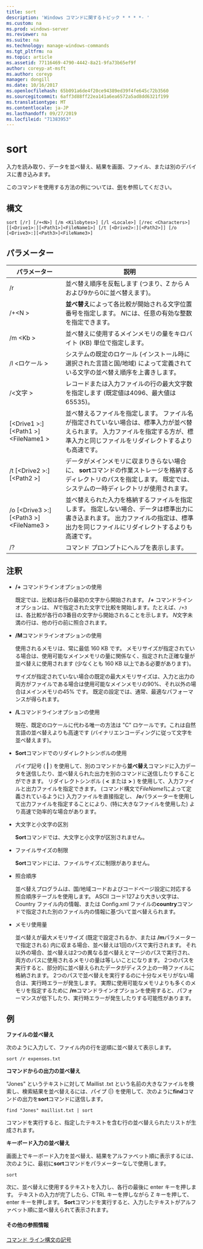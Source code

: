 ```yaml
---
title: sort
description: 'Windows コマンドに関するトピック * * * *- '
ms.custom: na
ms.prod: windows-server
ms.reviewer: na
ms.suite: na
ms.technology: manage-windows-commands
ms.tgt_pltfrm: na
ms.topic: article
ms.assetid: 77116469-4790-4442-8a21-9fa73b65ef9f
author: coreyp-at-msft
ms.author: coreyp
manager: dongill
ms.date: 10/16/2017
ms.openlocfilehash: 65b091a6de4f20ce94389ed39f4fe645c72b3560
ms.sourcegitcommit: 6aff3d88ff22ea141a6ea6572a5ad8dd6321f199
ms.translationtype: MT
ms.contentlocale: ja-JP
ms.lasthandoff: 09/27/2019
ms.locfileid: "71383953"
---
```

# <a name="sort"></a>sort



入力を読み取り、データを並べ替え、結果を画面、ファイル、または別のデバイスに書き込みます。

このコマンドを使用する方法の例については、[例](#BKMK_examples)を参照してください。

## <a name="syntax"></a>構文

```
sort [/r] [/+<N>] [/m <Kilobytes>] [/l <Locale>] [/rec <Characters>] [[<Drive1>:][<Path1>]<FileName1>] [/t [<Drive2>:][<Path2>]] [/o [<Drive3>:][<Path3>]<FileName3>]
```

## <a name="parameters"></a>パラメーター

|パラメーター|説明|
|---------|-----------|
|/r|並べ替え順序を反転します (つまり、Z から A および9から0に並べ替えます)。|
|/+\<N >|**並べ替え**によって各比較が開始される文字位置番号を指定します。 *N*には、任意の有効な整数を指定できます。|
|/m \<Kb >|並べ替えに使用するメインメモリの量をキロバイト (KB) 単位で指定します。|
|/l \<ロケール >|システムの既定のロケール (インストール時に選択された言語と国/地域) によって定義されている文字の並べ替え順序を上書きします。|
|/\<文字 >|レコードまたは入力ファイルの行の最大文字数を指定します (既定値は4096、最大値は 65535)。|
|[\<Drive1 >:][\<Path1 >]\<FileName1 >|並べ替えるファイルを指定します。 ファイル名が指定されていない場合は、標準入力が並べ替えられます。 入力ファイルを指定する方が、標準入力と同じファイルをリダイレクトするよりも高速です。|
|/t [\<Drive2 >:] [\<Path2 >]|データがメインメモリに収まりきらない場合に、 **sort**コマンドの作業ストレージを格納するディレクトリのパスを指定します。 既定では、システムの一時ディレクトリが使用されます。|
|/o [\<Drive3 >:] [\<Path3 >]\<FileName3 >|並べ替えられた入力を格納するファイルを指定します。 指定しない場合、データは標準出力に書き込まれます。 出力ファイルの指定は、標準出力を同じファイルにリダイレクトするよりも高速です。|
|/?|コマンド プロンプトにヘルプを表示します。|

## <a name="remarks"></a>注釈

-   **/+** コマンドラインオプションの使用

    既定では、比較は各行の最初の文字から開始されます。 **/+** コマンドラインオプションは、 *N*で指定された文字で比較を開始します。たとえば、`/+3` は、各比較が各行の3番目の文字から開始されることを示します。 *N*文字未満の行は、他の行の前に照合されます。
-   **/M**コマンドラインオプションの使用

    使用されるメモリは、常に最低 160 KB です。 メモリサイズが指定されている場合は、使用可能なメインメモリの量に関係なく、指定された正確な量が並べ替えに使用されます (少なくとも 160 KB 以上である必要があります)。

    サイズが指定されていない場合の既定の最大メモリサイズは、入力と出力の両方がファイルである場合は使用可能なメインメモリの90%、それ以外の場合はメインメモリの45% です。 既定の設定では、通常、最適なパフォーマンスが得られます。
-   **/L**コマンドラインオプションの使用

    現在、既定のロケールに代わる唯一の方法は "C" ロケールです。これは自然言語の並べ替えよりも高速です (バイナリエンコーディングに従って文字を並べ替えます)。
-   **Sort**コマンドでのリダイレクトシンボルの使用

    パイプ記号 ( **|** ) を使用して、別のコマンドから**並べ替え**コマンドに入力データを送信したり、並べ替えられた出力を別のコマンドに送信したりすることができます。 リダイレクトシンボル ( **<** または **>** ) を使用して、入力ファイルと出力ファイルを指定できます。 (コマンド構文で*FileName1*によって定義されているように) 入力ファイルを直接指定し、 **/o**パラメーターを使用して出力ファイルを指定することにより、(特に大きなファイルを使用した) より高速で効率的な場合があります。
-   大文字と小文字の区別

    **Sort**コマンドでは、大文字と小文字が区別されません。
-   ファイルサイズの制限

    **Sort**コマンドには、ファイルサイズに制限がありません。
-   照合順序

    並べ替えプログラムは、国/地域コードおよびコードページ設定に対応する照合順序テーブルを使用します。 ASCII コード127より大きい文字は、Country ファイル内の情報、または Config.xml ファイルの**country**コマンドで指定された別のファイル内の情報に基づいて並べ替えられます。
-   メモリ使用量

    並べ替えが最大メモリサイズ (既定で設定されるか、または **/m**パラメーターで指定される) 内に収まる場合、並べ替えは1回のパスで実行されます。 それ以外の場合、並べ替えは2つの異なる並べ替えとマージのパスで実行され、両方のパスに使用されるメモリの量は等しいことになります。 2つのパスを実行すると、部分的に並べ替えられたデータがディスク上の一時ファイルに格納されます。 2つのパスで並べ替えを実行するのに十分なメモリがない場合は、実行時エラーが発生します。 実際に使用可能なメモリよりも多くのメモリを指定するために **/m**コマンドラインオプションを使用すると、パフォーマンスが低下したり、実行時エラーが発生したりする可能性があります。

## <a name="BKMK_examples"></a>例

**ファイルの並べ替え**

次のように入力して、ファイル内の行を逆順に並べ替えて表示します。

`sort /r expenses.txt`

**コマンドからの出力の並べ替え**

"Jones" というテキストに対して Maillist .txt という名前の大きなファイルを検索し、検索結果を並べ替えるには、パイプ (|) を使用して、次のように**find**コマンドの出力を**sort**コマンドに送信します。

`find "Jones" maillist.txt | sort`

コマンドを実行すると、指定したテキストを含む行の並べ替えられたリストが生成されます。

**キーボード入力の並べ替え**

画面上でキーボード入力を並べ替え、結果をアルファベット順に表示するには、次のように、最初に**sort**コマンドをパラメーターなしで使用します。

`sort`

次に、並べ替えに使用するテキストを入力し、各行の最後に enter キーを押します。 テキストの入力が完了したら、CTRL キーを押しながら Z キーを押して、enter キーを押します。 **Sort**コマンドを実行すると、入力したテキストがアルファベット順に並べ替えられて表示されます。

#### <a name="additional-references"></a>その他の参照情報

[コマンド ライン構文の記号](command-line-syntax-key.md)